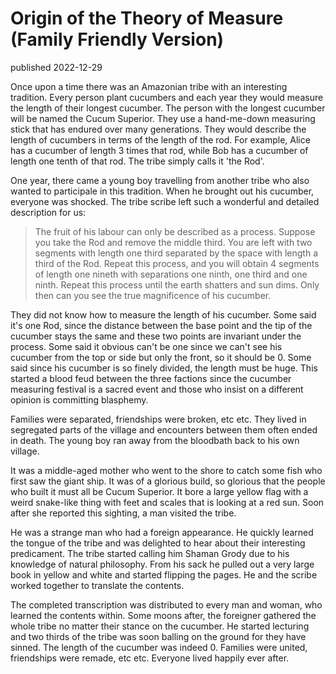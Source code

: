 # Origin of the Theory of Measure (Family Friendly Version)
published 2022-12-29

Once upon a time there was an Amazonian tribe with an interesting tradition. Every person plant cucumbers and each year they would measure the length of their longest cucumber. The person with the longest cucumber will be named the Cucum Superior. They use a hand-me-down measuring stick that has endured over many generations. They would describe the length of cucumbers in terms of the length of the rod. For example, Alice has a cucumber of length 3 times that rod, while Bob has a cucumber of length one tenth of that rod. The tribe simply calls it 'the Rod'.

One year, there came a young boy travelling from another tribe who also wanted to participale in this tradition. When he brought out his cucumber, everyone was shocked. The tribe scribe left such a wonderful and detailed description for us:

> The fruit of his labour can only be described as a process. Suppose you take the Rod and remove the middle third. You are left with two segments with length one third separated by the space with length a third of the Rod. Repeat this process, and you will obtain 4 segments of length one nineth with separations one ninth, one third and one ninth. Repeat this process until the earth shatters and sun dims. Only then can you see the true magnificence of his cucumber.

They did not know how to measure the length of his cucumber. Some said it's one Rod, since the distance between the base point and the tip of the cucumber stays the same and these two points are invariant under the process. Some said it obvious can't be one since we can't see his cucumber from the top or side but only the front, so it should be 0. Some said since his cucumber is so finely divided, the length must be huge. This started a blood feud between the three factions since the cucumber measuring festival is a sacred event and those who insist on a different opinion is committing blasphemy.

Families were separated, friendships were broken, etc etc. They lived in segregated parts of the village and encounters between them often ended in death. The young boy ran away from the bloodbath back to his own village.

It was a middle-aged mother who went to the shore to catch some fish who first saw the giant ship. It was of a glorious build, so glorious that the people who built it must all be Cucum Superior. It bore a large yellow flag with a weird snake-like thing with feet and scales that is looking at a red sun. Soon after she reported this sighting, a man visited the tribe. 

He was a strange man who had a foreign appearance. He quickly learned the tongue of the tribe and was delighted to hear about their interesting predicament. The tribe started calling him Shaman Grody due to his knowledge of natural philosophy. From his sack he pulled out a very large book in yellow and white and started flipping the pages. He and the scribe worked together to translate the contents.

The completed transcription was distributed to every man and woman, who learned the contents within. Some moons after, the foreigner gathered the whole tribe no matter their stance on the cucumber. He started lecturing and two thirds of the tribe was soon balling on the ground for they have sinned. The length of the cucumber was indeed 0. Families were united, friendships were remade, etc etc. Everyone lived happily ever after.